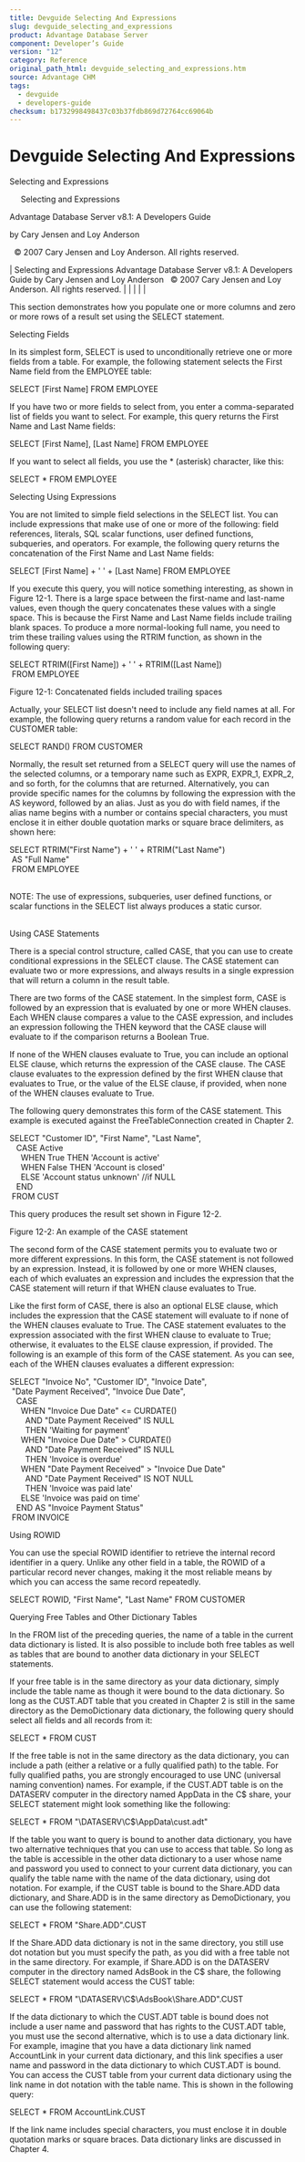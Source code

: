 ```yaml
---
title: Devguide Selecting And Expressions
slug: devguide_selecting_and_expressions
product: Advantage Database Server
component: Developer’s Guide
version: "12"
category: Reference
original_path_html: devguide_selecting_and_expressions.htm
source: Advantage CHM
tags:
  - devguide
  - developers-guide
checksum: b1732998498437c03b37fdb869d72764cc69064b
---
```


# Devguide Selecting And Expressions

Selecting and Expressions

     Selecting and Expressions

Advantage Database Server v8.1: A Developers Guide

by Cary Jensen and Loy Anderson

  © 2007 Cary Jensen and Loy Anderson. All rights reserved.

| Selecting and Expressions  Advantage Database Server v8.1: A Developers Guide  by Cary Jensen and Loy Anderson    © 2007 Cary Jensen and Loy Anderson. All rights reserved. |  |  |  |  |

This section demonstrates how you populate one or more columns and zero or more rows of a result set using the SELECT statement.

Selecting Fields

In its simplest form, SELECT is used to unconditionally retrieve one or more fields from a table. For example, the following statement selects the First Name field from the EMPLOYEE table:

SELECT [First Name] FROM EMPLOYEE

If you have two or more fields to select from, you enter a comma-separated list of fields you want to select. For example, this query returns the First Name and Last Name fields:

SELECT [First Name], [Last Name] FROM EMPLOYEE

If you want to select all fields, you use the \* (asterisk) character, like this:

SELECT \* FROM EMPLOYEE

Selecting Using Expressions

You are not limited to simple field selections in the SELECT list. You can include expressions that make use of one or more of the following: field references, literals, SQL scalar functions, user defined functions, subqueries, and operators. For example, the following query returns the concatenation of the First Name and Last Name fields:

SELECT [First Name] + ' ' + [Last Name] FROM EMPLOYEE

If you execute this query, you will notice something interesting, as shown in Figure 12-1. There is a large space between the first-name and last-name values, even though the query concatenates these values with a single space. This is because the First Name and Last Name fields include trailing blank spaces. To produce a more normal-looking full name, you need to trim these trailing values using the RTRIM function, as shown in the following query:

SELECT RTRIM([First Name]) + ' ' + RTRIM([Last Name])  
  FROM EMPLOYEE

Figure 12-1: Concatenated fields included trailing spaces

Actually, your SELECT list doesn't need to include any field names at all. For example, the following query returns a random value for each record in the CUSTOMER table:

SELECT RAND() FROM CUSTOMER

Normally, the result set returned from a SELECT query will use the names of the selected columns, or a temporary name such as EXPR, EXPR\_1, EXPR\_2, and so forth, for the columns that are returned. Alternatively, you can provide specific names for the columns by following the expression with the AS keyword, followed by an alias. Just as you do with field names, if the alias name begins with a number or contains special characters, you must enclose it in either double quotation marks or square brace delimiters, as shown here:

SELECT RTRIM("First Name") + ' ' + RTRIM("Last Name")   
  AS "Full Name"  
  FROM EMPLOYEE

   
NOTE: The use of expressions, subqueries, user defined functions, or scalar functions in the SELECT list always produces a static cursor.  
 

Using CASE Statements

There is a special control structure, called CASE, that you can use to create conditional expressions in the SELECT clause. The CASE statement can evaluate two or more expressions, and always results in a single expression that will return a column in the result table.

There are two forms of the CASE statement. In the simplest form, CASE is followed by an expression that is evaluated by one or more WHEN clauses. Each WHEN clause compares a value to the CASE expression, and includes an expression following the THEN keyword that the CASE clause will evaluate to if the comparison returns a Boolean True.

If none of the WHEN clauses evaluate to True, you can include an optional ELSE clause, which returns the expression of the CASE clause. The CASE clause evaluates to the expression defined by the first WHEN clause that evaluates to True, or the value of the ELSE clause, if provided, when none of the WHEN clauses evaluate to True.

The following query demonstrates this form of the CASE statement. This example is executed against the FreeTableConnection created in Chapter 2.

SELECT "Customer ID", "First Name", "Last Name",  
    CASE Active  
      WHEN True THEN 'Account is active'  
      WHEN False THEN 'Account is closed'  
      ELSE 'Account status unknown' //if NULL  
    END  
  FROM CUST

This query produces the result set shown in Figure 12-2.

Figure 12-2: An example of the CASE statement

The second form of the CASE statement permits you to evaluate two or more different expressions. In this form, the CASE statement is not followed by an expression. Instead, it is followed by one or more WHEN clauses, each of which evaluates an expression and includes the expression that the CASE statement will return if that WHEN clause evaluates to True.

Like the first form of CASE, there is also an optional ELSE clause, which includes the expression that the CASE statement will evaluate to if none of the WHEN clauses evaluate to True. The CASE statement evaluates to the expression associated with the first WHEN clause to evaluate to True; otherwise, it evaluates to the ELSE clause expression, if provided. The following is an example of this form of the CASE statement. As you can see, each of the WHEN clauses evaluates a different expression:

SELECT "Invoice No", "Customer ID", "Invoice Date",  
  "Date Payment Received", "Invoice Due Date",  
    CASE   
      WHEN "Invoice Due Date" <= CURDATE()   
        AND "Date Payment Received" IS NULL   
        THEN 'Waiting for payment'  
      WHEN "Invoice Due Date" > CURDATE()   
        AND "Date Payment Received" IS NULL  
        THEN 'Invoice is overdue'  
      WHEN "Date Payment Received" > "Invoice Due Date"  
        AND "Date Payment Received" IS NOT NULL  
        THEN 'Invoice was paid late'  
      ELSE 'Invoice was paid on time'   
    END AS "Invoice Payment Status"   
  FROM INVOICE

Using ROWID

You can use the special ROWID identifier to retrieve the internal record identifier in a query. Unlike any other field in a table, the ROWID of a particular record never changes, making it the most reliable means by which you can access the same record repeatedly.

SELECT ROWID, "First Name", "Last Name" FROM CUSTOMER

Querying Free Tables and Other Dictionary Tables

In the FROM list of the preceding queries, the name of a table in the current data dictionary is listed. It is also possible to include both free tables as well as tables that are bound to another data dictionary in your SELECT statements.

If your free table is in the same directory as your data dictionary, simply include the table name as though it were bound to the data dictionary. So long as the CUST.ADT table that you created in Chapter 2 is still in the same directory as the DemoDictionary data dictionary, the following query should select all fields and all records from it:

SELECT \* FROM CUST

If the free table is not in the same directory as the data dictionary, you can include a path (either a relative or a fully qualified path) to the table. For fully qualified paths, you are strongly encouraged to use UNC (universal naming convention) names. For example, if the CUST.ADT table is on the DATASERV computer in the directory named AppData in the C$ share, your SELECT statement might look something like the following:

SELECT \* FROM "\\DATASERV\C$\AppData\cust.adt"

If the table you want to query is bound to another data dictionary, you have two alternative techniques that you can use to access that table. So long as the table is accessible in the other data dictionary to a user whose name and password you used to connect to your current data dictionary, you can qualify the table name with the name of the data dictionary, using dot notation. For example, if the CUST table is bound to the Share.ADD data dictionary, and Share.ADD is in the same directory as DemoDictionary, you can use the following statement:

SELECT \* FROM "Share.ADD".CUST

If the Share.ADD data dictionary is not in the same directory, you still use dot notation but you must specify the path, as you did with a free table not in the same directory. For example, if Share.ADD is on the DATASERV computer in the directory named AdsBook in the C$ share, the following SELECT statement would access the CUST table:

SELECT \* FROM "\\DATASERV\C$\AdsBook\Share.ADD".CUST

If the data dictionary to which the CUST.ADT table is bound does not include a user name and password that has rights to the CUST.ADT table, you must use the second alternative, which is to use a data dictionary link. For example, imagine that you have a data dictionary link named AccountLink in your current data dictionary, and this link specifies a user name and password in the data dictionary to which CUST.ADT is bound. You can access the CUST table from your current data dictionary using the link name in dot notation with the table name. This is shown in the following query:

SELECT \* FROM AccountLink.CUST

If the link name includes special characters, you must enclose it in double quotation marks or square braces. Data dictionary links are discussed in Chapter 4.
